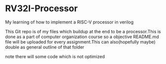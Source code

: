 # RV32I-Processor
My learning of how to implement a RISC-V processor in verilog 

This Git repo is of my files which buildup at the end to be a processor.This is done as a part of computer organization course so a objective README.md file will be uploaded for every assignment.This can also(hopefully maybe) double as general outline of that folder  


note there will some code which is not optimized
